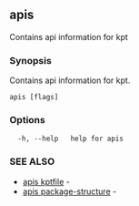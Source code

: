 ## apis

Contains api information for kpt

### Synopsis

Contains api information for kpt.

```
apis [flags]
```

### Options

```
  -h, --help   help for apis
```

### SEE ALSO

* [apis kptfile](apis_kptfile.md)	 - 
* [apis package-structure](apis_package-structure.md)	 - 

